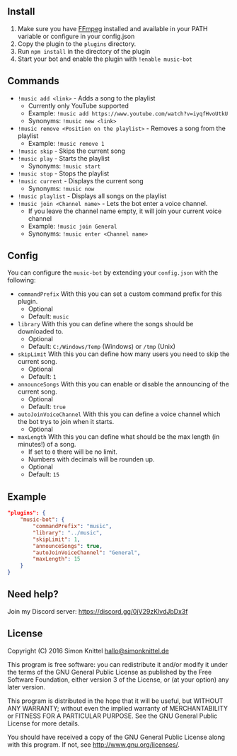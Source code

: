 Install
---
1. Make sure you have [FFmpeg](https://ffmpeg.org) installed and available in your PATH variable or configure in your config.json
2. Copy the plugin to the `plugins` directory.
3. Run `npm install` in the directory of the plugin
4. Start your bot and enable the plugin with `!enable music-bot`

Commands
---
* `!music add <link>` - Adds a song to the playlist
    + Currently only YouTube supported
    + Example: `!music add https://www.youtube.com/watch?v=iyqfHvoUtkU`
    + Synonyms: `!music new <link>`
* `!music remove <Position on the playlist>` - Removes a song from the playlist
    + Example: `!music remove 1`
* `!music skip` - Skips the current song
* `!music play` - Starts the playlist
    + Synonyms: `!music start`
* `!music stop` - Stops the playlist
* `!music current` - Displays the current song
    + Synonyms: `!music now`
* `!music playlist` - Displays all songs on the playlist
* `!music join <Channel name>` - Lets the bot enter a voice channel.
    + If you leave the channel name empty, it will join your current voice channel
    + Example: `!music join General`
    + Synonyms: `!music enter <Channel name>`

Config
---
You can configure the `music-bot` by extending your `config.json` with the following:

* `commandPrefix` With this you can set a custom command prefix for this plugin.
    + Optional
    + Default: `music`  
* `library` With this you can define where the songs should be downloaded to.
    + Optional
    + Default: `C:/Windows/Temp` (Windows) or `/tmp` (Unix)  
* `skipLimit` With this you can define how many users you need to skip the current song.
    + Optional
    + Default: `1`
* `announceSongs` With this you can enable or disable the announcing of the current song.
    + Optional
    + Default: `true`
* `autoJoinVoiceChannel` With this you can define a voice channel which the bot trys to join when it starts.
    + Optional
* `maxLength` With this you can define what should be the max length (in minutes!) of a song.
    + If set to `0` there will be no limit.
    + Numbers with decimals will be rounden up.
    + Optional
    + Default: `15`

Example
---
```json
"plugins": {
    "music-bot": {
        "commandPrefix": "music",
        "library": "../music",
        "skipLimit": 1,
        "announceSongs": true,
        "autoJoinVoiceChannel": "General",
        "maxLength": 15
    }
}
```

Need help?
---
Join my Discord server: https://discord.gg/0jV29zKlvdJbDx3f

License
---
Copyright (C) 2016  Simon Knittel <hallo@simonknittel.de>

This program is free software: you can redistribute it and/or modify
it under the terms of the GNU General Public License as published by
the Free Software Foundation, either version 3 of the License, or
(at your option) any later version.

This program is distributed in the hope that it will be useful,
but WITHOUT ANY WARRANTY; without even the implied warranty of
MERCHANTABILITY or FITNESS FOR A PARTICULAR PURPOSE.  See the
GNU General Public License for more details.

You should have received a copy of the GNU General Public License
along with this program.  If not, see <http://www.gnu.org/licenses/>.

